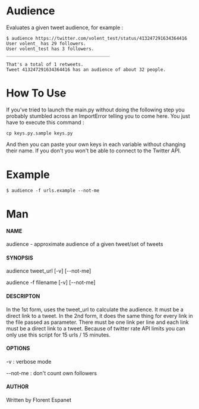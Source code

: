 # Audience

Evaluates a given tweet audience, for example :
```shell
$ audience https://twitter.com/volent_test/status/413247291634364416
User volent_ has 29 followers.
User volent_test has 3 followers.
_______________________________________

That's a total of 1 retweets.
Tweet 413247291634364416 has an audience of about 32 people.
```

# How To Use

If you've tried to launch the main.py without doing the following step
you probably stumbled across an ImportError telling you to come here.
You just have to execute this command :

```cp keys.py.sample keys.py```

And then you can paste your own keys in each variable without changing their name.
If you don't you won't be able to connect to the Twitter API.

# Example

```$ audience -f urls.example --not-me```

# Man

#### NAME

audience - approximate audience of a given tweet/set of tweets

#### SYNOPSIS

audience tweet_url [-v] [--not-me]

audience -f filename [-v] [--not-me]

#### DESCRIPTON

In the 1st form, uses the tweet_url to calculate the audience. It must be a direct link to a tweet. In the 2nd form, it does the same thing for every link in the file passed as parameter. There must be one link per line and each link must be a direct link to a tweet.
Because of twitter rate API limits you can only use this script for 15 urls / 15 minutes.

#### OPTIONS

-v	 : verbose mode

--not-me : don't count own followers

#### AUTHOR

Written by Florent Espanet
